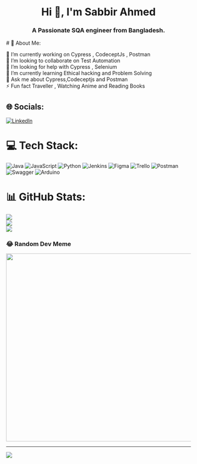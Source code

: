 <h1 align="center">Hi 👋, I'm Sabbir Ahmed</h1>
<h3 align="center">A Passionate SQA engineer from Bangladesh.</h3>
# 💫 About Me:

🔭 I’m currently working on Cypress , CodeceptJs , Postman<br>👯 I’m looking to collaborate on Test Automation<br>🤝 I’m looking for help with Cypress , Selenium<br>🌱 I’m currently learning Ethical hacking and Problem Solving<br>💬 Ask me about Cypress,Codeceptjs and Postman<br>⚡ Fun fact Traveller , Watching Anime and Reading Books


## 🌐 Socials:
[![LinkedIn](https://img.shields.io/badge/LinkedIn-%230077B5.svg?logo=linkedin&logoColor=white)](https://linkedin.com/in/sabbir-ahmed133) 

# 💻 Tech Stack:
![Java](https://img.shields.io/badge/java-%23ED8B00.svg?style=for-the-badge&logo=java&logoColor=white) ![JavaScript](https://img.shields.io/badge/javascript-%23323330.svg?style=for-the-badge&logo=javascript&logoColor=%23F7DF1E) ![Python](https://img.shields.io/badge/python-3670A0?style=for-the-badge&logo=python&logoColor=ffdd54) ![Jenkins](https://img.shields.io/badge/jenkins-%232C5263.svg?style=for-the-badge&logo=jenkins&logoColor=white) 	![Figma](https://img.shields.io/badge/figma-%23F24E1E.svg?style=for-the-badge&logo=figma&logoColor=white) ![Trello](https://img.shields.io/badge/Trello-%23026AA7.svg?style=for-the-badge&logo=Trello&logoColor=white) ![Postman](https://img.shields.io/badge/Postman-FF6C37?style=for-the-badge&logo=postman&logoColor=white) ![Swagger](https://img.shields.io/badge/-Swagger-%23Clojure?style=for-the-badge&logo=swagger&logoColor=white) ![Arduino](https://img.shields.io/badge/-Arduino-00979D?style=for-the-badge&logo=Arduino&logoColor=white)
# 📊 GitHub Stats:
![](https://github-readme-stats.vercel.app/api?username=S4BB1R&theme=radical&hide_border=false&include_all_commits=true&count_private=false)<br/>
![](https://github-readme-streak-stats.herokuapp.com/?user=S4BB1R&theme=radical&hide_border=false)<br/>
![](https://github-readme-stats.vercel.app/api/top-langs/?username=S4BB1R&theme=radical&hide_border=false&include_all_commits=true&count_private=false&layout=compact)

### 😂 Random Dev Meme
<img src="https://random-memer.herokuapp.com/" width="512px"/>

---
[![](https://visitcount.itsvg.in/api?id=S4BB1R&icon=0&color=0)](https://visitcount.itsvg.in)

<!---
S4BB1R/S4BB1R is a ✨ special ✨ repository because its `README.md` (this file) appears on your GitHub profile.
You can click the Preview link to take a look at your changes.
--->
